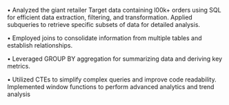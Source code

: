 • Analyzed the giant retailer Target data containing l00k+ orders using SQL for efficient data extraction, filtering, and
transformation. Applied subqueries to retrieve specific subsets of data for detailed analysis.

• Employed joins to consolidate information from multiple tables and establish relationships.

• Leveraged GROUP BY aggregation for summarizing data and deriving key metrics.

• Utilized CTEs to simplify complex queries and improve code readability. Implemented window functions to perform
advanced analytics and trend analysis

